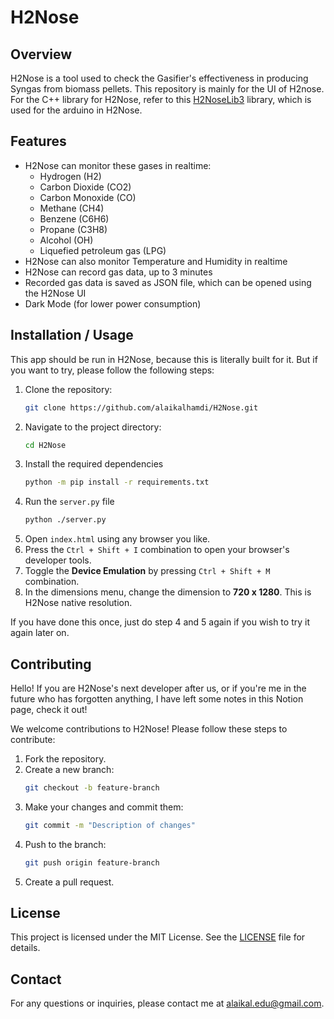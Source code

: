 # H2Nose

## Overview
H2Nose is a tool used to check the Gasifier's effectiveness in producing Syngas from biomass pellets. This repository is mainly for the UI of H2nose. For the C++ library for H2Nose, refer to this [H2NoseLib3](https://github.com/ivanaprianto/H2NoseLib3) library, which is used for the arduino in H2Nose.

## Features
- H2Nose can monitor these gases in realtime:
    - Hydrogen (H2)
    - Carbon Dioxide (CO2)
    - Carbon Monoxide (CO)
    - Methane (CH4)
    - Benzene (C6H6)
    - Propane (C3H8)
    - Alcohol (OH)
    - Liquefied petroleum gas (LPG)
- H2Nose can also monitor Temperature and Humidity in realtime
- H2Nose can record gas data, up to 3 minutes
- Recorded gas data is saved as JSON file, which can be opened using the H2Nose UI
- Dark Mode (for lower power consumption)

## Installation / Usage
This app should be run in H2Nose, because this is literally built for it. But if you want to try, please follow the following steps:
1. Clone the repository:
    ```sh
    git clone https://github.com/alaikalhamdi/H2Nose.git
    ```
2. Navigate to the project directory:
    ```sh
    cd H2Nose
    ```
3. Install the required dependencies 
    ```sh
    python -m pip install -r requirements.txt
    ```
4. Run the `server.py` file
    ```sh
    python ./server.py
    ```
5. Open `index.html` using any browser you like. 
6. Press the `Ctrl + Shift + I` combination to open your browser's developer tools. 
7. Toggle the **Device Emulation** by pressing `Ctrl + Shift + M` combination. 
8. In the dimensions menu, change the dimension to **720 x 1280**. This is H2Nose native resolution.

If you have done this once, just do step 4 and 5 again if you wish to try it again later on.

## Contributing
Hello! If you are H2Nose's next developer after us, or if you're me in the future who has forgotten anything, I have left some notes in this Notion page, check it out!

We welcome contributions to H2Nose! Please follow these steps to contribute:

1. Fork the repository.
2. Create a new branch:
    ```sh
    git checkout -b feature-branch
    ```
3. Make your changes and commit them:
    ```sh
    git commit -m "Description of changes"
    ```
4. Push to the branch:
    ```sh
    git push origin feature-branch
    ```
5. Create a pull request.

## License
This project is licensed under the MIT License. See the [LICENSE](LICENSE) file for details.

## Contact
For any questions or inquiries, please contact me at alaikal.edu@gmail.com.
